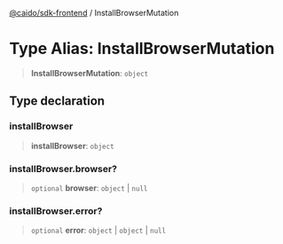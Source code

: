 [@caido/sdk-frontend](../index.md) / InstallBrowserMutation

# Type Alias: InstallBrowserMutation

> **InstallBrowserMutation**: `object`

## Type declaration

### installBrowser

> **installBrowser**: `object`

### installBrowser.browser?

> `optional` **browser**: `object` \| `null`

### installBrowser.error?

> `optional` **error**: `object` \| `object` \| `null`
